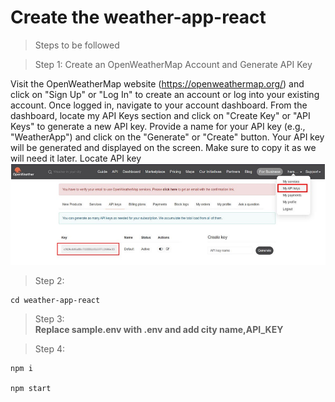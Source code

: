 # Create the weather-app-react
> Steps to be followed

> Step 1: Create an OpenWeatherMap Account and Generate  API Key

Visit the OpenWeatherMap website (https://openweathermap.org/) and click on "Sign Up" or "Log In" to create an account or log into your existing account.
Once logged in, navigate to your account dashboard.
From the dashboard, locate my  API Keys section and click on "Create Key" or "API Keys" to generate a new API key.
Provide a name for your API key (e.g., "WeatherApp") and click on the "Generate" or "Create" button.
Your API key will be generated and displayed on the screen. Make sure to copy it as we will need it later.
Locate  API key![alt text](weatherapp.png)

> Step 2:

```shell
cd weather-app-react
```

>Step 3:<br>
__Replace sample.env with .env and add city name,API_KEY__

> Step 4:
```shell
npm i

npm start
```